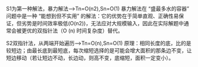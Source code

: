S1为第一种解法，暴力解法-->Tn=O(n2),Sn=O(1)
暴力解法在 “盛最多水的容器” 问题中是一种 “能想到但不实用” 的解法：它的优势在于简单直观、正确性易保证，但劣势是时间效率极低(O(n2))，无法应对大规模输入，因此在实际解题中通常会被更优的双指针法（O (n) 时间复杂度）替代。

S2双指针法，从两端开始遍历-->Tn=O(n),Sn=O(1)
原理：相同长度的底，比的是较短边；由最长底到最短底，每次缩短选择的是可能会增大面积的那条边不变，让短边移动（若让短边不动，长边动，则高不变，底缩短，面积一定变小）。